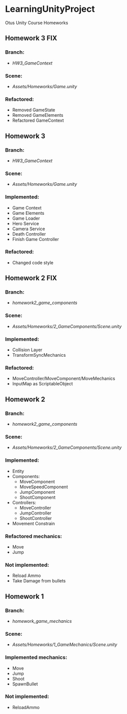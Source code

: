 # LearningUnityProject
Otus Unity Course Homeworks

## Homework 3 FIX

### Branch: 
- *HW3_GameContext*
### Scene: 
- *Assets/Homeworks/Game.unity*
### Refactored:
- Removed GameState
- Removed GameElements
- Refactored GameContext

## Homework 3

### Branch: 
- *HW3_GameContext*
### Scene: 
- *Assets/Homeworks/Game.unity*
### Implemented:
- Game Context
- Game Elements
- Game Loader
- Hero Service
- Camera Service
- Death Controller
- Finish Game Controller
### Refactored:
- Changed code style

## Homework 2 FIX

### Branch: 
- *homework2_game_components*
### Scene: 
- *Assets/Homeworks/2_GameComponents/Scene.unity*
### Implemented:
- Collision Layer
- TransformSyncMechanics
### Refactored:
- MoveController/MoveComponent/MoveMechanics
- InputMap as ScriptableObject

## Homework 2

### Branch: 
- *homework2_game_components*
### Scene: 
- *Assets/Homeworks/2_GameComponents/Scene.unity*
### Implemented:
- Entity
- Components:
    - MoveComponent 
    - MoveSpeedComponent
    - JumpComponent
    - ShootComponent
- Controllers:
    - MoveController
    - JumpController
    - ShootController
- Movement Constrain
### Refactored mechanics:
- Move 
- Jump
### Not implemented:
- Reload Ammo
- Take Damage from bullets

## Homework 1

### Branch: 
- *homework_game_mechanics*
### Scene: 
- *Assets/Homeworks/1_GameMechanics/Scene.unity*
### Implemented mechanics:
- Move 
- Jump
- Shoot
- SpawnBullet
### Not implemented:
- ReloadAmmo

